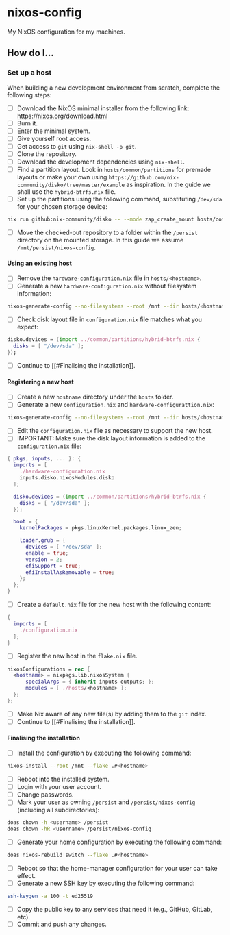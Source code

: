 # nixos-config

My NixOS configuration for my machines.

## How do I...
### Set up a host

When building a new development environment from scratch, complete the following steps:

 - [ ] Download the NixOS minimal installer from the following link:
       https://nixos.org/download.html
 - [ ] Burn it.
 - [ ] Enter the minimal system.
 - [ ] Give yourself root access.
 - [ ] Get access to `git` using `nix-shell -p git`.
 - [ ] Clone the repository.
 - [ ] Download the development dependencies using `nix-shell`.
 - [ ] Find a partition layout. Look in `hosts/common/partitions` for premade layouts or make your own using `https://github.com/nix-community/disko/tree/master/example` as inspiration. In the guide we shall use the `hybrid-btrfs.nix` file.
 - [ ] Set up the partitions using the following command, substituting `/dev/sda` for your chosen storage device:

```bash
nix run github:nix-community/disko -- --mode zap_create_mount hosts/common/partitions/hybrid-btrfs.nix --arg disks '[ "/dev/sda" ]'
```

 - [ ] Move the checked-out repository to a folder within the `/persist` directory on the mounted storage. In this guide we assume `/mnt/persist/nixos-config`.

#### Using an existing host

 - [ ] Remove the `hardware-configuration.nix` file in `hosts/<hostname>`.
 - [ ] Generate a new `hardware-configuration.nix` without filesystem information:

```bash
nixos-generate-config --no-filesystems --root /mnt --dir hosts/<hostname>
```

 - [ ] Check disk layout file in `configuration.nix` file matches what you expect:

```nix
disko.devices = (import ../common/partitions/hybrid-btrfs.nix {
  disks = [ "/dev/sda" ];
});
```

 - [ ] Continue to [[#Finalising the installation]].

#### Registering a new host

 - [ ] Create a new `hostname` directory under the `hosts` folder.
 - [ ] Generate a new `configuration.nix` and `hardware-configurattion.nix`:

```bash
nixos-generate-config --no-filesystems --root /mnt --dir hosts/<hostname>
```

 - [ ] Edit the `configuration.nix` file as necessary to support the new host.
 - [ ] IMPORTANT: Make sure the disk layout information is added to the `configuration.nix` file:

```nix
{ pkgs, inputs, ... }: {
  imports = [
    ./hardware-configuration.nix
    inputs.disko.nixosModules.disko
  ];

  disko.devices = (import ../common/partitions/hybrid-btrfs.nix {
    disks = [ "/dev/sda" ];
  });

  boot = {
    kernelPackages = pkgs.linuxKernel.packages.linux_zen;

    loader.grub = {
      devices = [ "/dev/sda" ];
      enable = true;
      version = 2;
      efiSupport = true;
      efiInstallAsRemovable = true;
    };
  };
}
```

 - [ ] Create a `default.nix` file for the new host with the following content:

```nix
{
  imports = [
    ./configuration.nix
  ];
}
```

 - [ ] Register the new host in the `flake.nix` file.

```nix
nixosConfigurations = rec {
  <hostname> = nixpkgs.lib.nixosSystem {
	  specialArgs = { inherit inputs outputs; };
	  modules = [ ./hosts/<hostname> ];
  };
};
```

 - [ ] Make Nix aware of any new file(s) by adding them to the `git` index.
 - [ ] Continue to [[#Finalising the installation]].

#### Finalising the installation

 - [ ] Install the configuration by executing the following command:

```bash
nixos-install --root /mnt --flake .#<hostname>
```

 - [ ] Reboot into the installed system.
 - [ ] Login with your user account.
 - [ ] Change passwords.
 - [ ] Mark your user as owning `/persist` and `/persist/nixos-config` (including all subdirectories):

```bash
doas chown -h <username> /persist
doas chown -hR <username> /persist/nixos-config
```

 - [ ] Generate your home configuration by executing the following command:

```bash
doas nixos-rebuild switch --flake .#<hostname>
```

 - [ ] Reboot so that the home-manager configuration for your user can take effect.
 - [ ] Generate a new SSH key by executing the following command:

```bash
ssh-keygen -a 100 -t ed25519
```

 - [ ] Copy the public key to any services that need it (e.g., GitHub, GitLab, etc).
 - [ ] Commit and push any changes.
